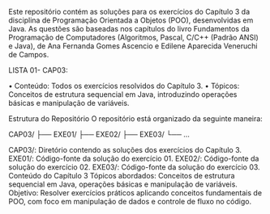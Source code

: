 Este repositório contém as soluções para os exercícios do Capítulo 3 da disciplina de Programação Orientada a Objetos (POO), desenvolvidas em Java. As questões são baseadas nos capítulos do livro Fundamentos da Programação de Computadores (Algoritmos, Pascal, C/C++ (Padrão ANSI) e Java), de Ana Fernanda Gomes Ascencio e Edilene Aparecida Veneruchi de Campos.

LISTA 01- CAP03:


•	Conteúdo: Todos os exercícios resolvidos do Capítulo 3.
•	Tópicos: Conceitos de estrutura sequencial em Java, introduzindo operações básicas e manipulação de variáveis.

Estrutura do Repositório
O repositório está organizado da seguinte maneira:


CAP03/
    ├── EXE01/
    ├── EXE02/
    ├── EXE03/
    └── ...


CAP03/: Diretório contendo as soluções dos exercícios do Capítulo 3.
EXE01/: Código-fonte da solução do exercício 01.
EXE02/: Código-fonte da solução do exercício 02.
EXE03/: Código-fonte da solução do exercício 03.
Conteúdo do Capítulo 3
Tópicos abordados: Conceitos de estrutura sequencial em Java, operações básicas e manipulação de variáveis.
Objetivo: Resolver exercícios práticos aplicando conceitos fundamentais de POO, com foco em manipulação de dados e controle de fluxo no código.
